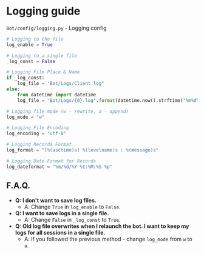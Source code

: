 # Logging guide
`Bot/config/logging.py` - Logging config
```py
# Logging to the file
log_enable = True

# Logging to a single file
_log_const = False

# Logging File Place & Name
if _log_const:
    log_file = "Bot/Logs/Client.log"
else:
    from datetime import datetime
    log_file = "Bot/Logs/{0}.log".format(datetime.now().strftime("%m%d%Y-%H%M%S"))

# Logging file mode (w - rewrite, a - append)
log_mode = "w"

# Logging File Encoding
log_encoding = "utf-8"

# Logging Records Format
log_format = "[%(asctime)s] %(levelname)s : %(message)s"

# Logging Date Format for Records
log_dateformat = "%m/%d/%Y %I:%M:%S %p"
```

## F.A.Q.
- **Q: I don't want to save log files.**
  - A: Change `True` in `log_enable` to `False`.
- **Q: I want to save logs in a single file.**
  - A: Change `False` in `_log_const` to `True`.
- **Q: Old log file overwrites when I relaunch the bot. I want to keep my logs for all sessions in a single file.**
  - A: If you followed the previous method - change `log_mode` from `w` to `a`.
